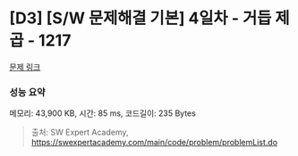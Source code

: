# [D3] [S/W 문제해결 기본] 4일차 - 거듭 제곱 - 1217 

[문제 링크](https://swexpertacademy.com/main/code/problem/problemDetail.do?contestProbId=AV14dUIaAAUCFAYD) 

### 성능 요약

메모리: 43,900 KB, 시간: 85 ms, 코드길이: 235 Bytes



> 출처: SW Expert Academy, https://swexpertacademy.com/main/code/problem/problemList.do